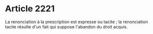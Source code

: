 # Article 2221

La renonciation à la prescription est expresse ou tacite ; la renonciation tacite résulte d'un fait qui suppose l'abandon du droit acquis.